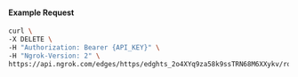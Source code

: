 <!-- Code generated for API Clients. DO NOT EDIT. -->

#### Example Request

```bash
curl \
-X DELETE \
-H "Authorization: Bearer {API_KEY}" \
-H "Ngrok-Version: 2" \
https://api.ngrok.com/edges/https/edghts_2o4XYq9za58k9ssTRN68M6XXykv/routes/edghtsrt_2o4XYlKrE8EJMyHbTkV5PD2QYkC/user_agent_filter
```

